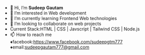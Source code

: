 - 👋 Hi, I’m **Sudeep** **Gautam**
- 👀 I’m interested in Web development 
- 🌱 I’m currently learning Frontend Web technologies
- 💞️ I’m looking to collaborate on web projects
- Current Stack:HTML | CSS | Javscript | Tailwind CSS | Node.js
- 📫 How to reach me
   ♦︎facebook:https://www.facebook.com/sudeepgtm777
   ♦︎email:sudeepgautam777@gmail.com
